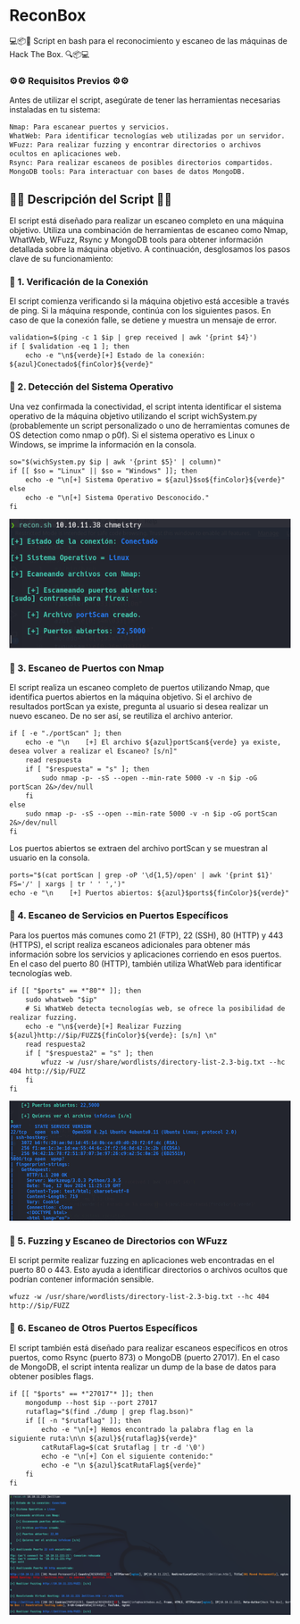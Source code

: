 # ReconBox
💻📦🔎 Script en bash para el reconocimiento y escaneo de las máquinas de Hack The Box. 🔍📦💻


### ⚙️⚙️ Requisitos Previos ⚙️⚙️

Antes de utilizar el script, asegúrate de tener las herramientas necesarias instaladas en tu sistema:

    Nmap: Para escanear puertos y servicios.
    WhatWeb: Para identificar tecnologías web utilizadas por un servidor.
    WFuzz: Para realizar fuzzing y encontrar directorios o archivos ocultos en aplicaciones web.
    Rsync: Para realizar escaneos de posibles directorios compartidos.
    MongoDB tools: Para interactuar con bases de datos MongoDB.


## 🤖🤖 Descripción del Script 🤖🤖

El script está diseñado para realizar un escaneo completo en una máquina objetivo. Utiliza una combinación de herramientas de escaneo como Nmap, WhatWeb, WFuzz, Rsync y MongoDB tools para obtener información detallada sobre la máquina objetivo. A continuación, desglosamos los pasos clave de su funcionamiento:
### 🔹 1. Verificación de la Conexión

El script comienza verificando si la máquina objetivo está accesible a través de ping. Si la máquina responde, continúa con los siguientes pasos. En caso de que la conexión falle, se detiene y muestra un mensaje de error.
```
validation=$(ping -c 1 $ip | grep received | awk '{print $4}')
if [ $validation -eq 1 ]; then
    echo -e "\n${verde}[+] Estado de la conexión: ${azul}Conectado${finColor}${verde}"
```
### 🔹 2. Detección del Sistema Operativo

Una vez confirmada la conectividad, el script intenta identificar el sistema operativo de la máquina objetivo utilizando el script wichSystem.py (probablemente un script personalizado o uno de herramientas comunes de OS detection como nmap o p0f). Si el sistema operativo es Linux o Windows, se imprime la información en la consola.
```
so="$(wichSystem.py $ip | awk '{print $5}' | column)"
if [[ $so = "Linux" || $so = "Windows" ]]; then
    echo -e "\n[+] Sistema Operativo = ${azul}$so${finColor}${verde}"
else
    echo -e "\n[+] Sistema Operativo Desconocido."
fi
```
![](./img/img1.png)

### 🔹 3. Escaneo de Puertos con Nmap

El script realiza un escaneo completo de puertos utilizando Nmap, que identifica puertos abiertos en la máquina objetivo. Si el archivo de resultados portScan ya existe, pregunta al usuario si desea realizar un nuevo escaneo. De no ser así, se reutiliza el archivo anterior.
```
if [ -e "./portScan" ]; then 
    echo -e "\n    [+] El archivo ${azul}portScan${verde} ya existe, desea volver a realizar el Escaneo? [s/n]"
    read respuesta
    if [ "$respuesta" = "s" ]; then
        sudo nmap -p- -sS --open --min-rate 5000 -v -n $ip -oG portScan 2&>/dev/null
    fi
else
    sudo nmap -p- -sS --open --min-rate 5000 -v -n $ip -oG portScan 2&>/dev/null
fi
```
Los puertos abiertos se extraen del archivo portScan y se muestran al usuario en la consola.
```
ports="$(cat portScan | grep -oP '\d{1,5}/open' | awk '{print $1}' FS='/' | xargs | tr ' ' ',')" 
echo -e "\n    [+] Puertos abiertos: ${azul}$ports${finColor}${verde}"
```

### 🔹 4. Escaneo de Servicios en Puertos Específicos

Para los puertos más comunes como 21 (FTP), 22 (SSH), 80 (HTTP) y 443 (HTTPS), el script realiza escaneos adicionales para obtener más información sobre los servicios y aplicaciones corriendo en esos puertos. En el caso del puerto 80 (HTTP), también utiliza WhatWeb para identificar tecnologías web.
```
if [[ "$ports" == *"80"* ]]; then
    sudo whatweb "$ip"
    # Si WhatWeb detecta tecnologías web, se ofrece la posibilidad de realizar fuzzing.
    echo -e "\n${verde}[+] Realizar Fuzzing ${azul}http://$ip/FUZZ${finColor}${verde}: [s/n] \n"
    read respuesta2
    if [ "$respuesta2" = "s" ]; then
        wfuzz -w /usr/share/wordlists/directory-list-2.3-big.txt --hc 404 http://$ip/FUZZ
    fi
fi
```
![](./img/img5.png)


### 🔹 5. Fuzzing y Escaneo de Directorios con WFuzz

El script permite realizar fuzzing en aplicaciones web encontradas en el puerto 80 o 443. Esto ayuda a identificar directorios o archivos ocultos que podrían contener información sensible.
```
wfuzz -w /usr/share/wordlists/directory-list-2.3-big.txt --hc 404 http://$ip/FUZZ
```
### 🔹 6. Escaneo de Otros Puertos Específicos

El script también está diseñado para realizar escaneos específicos en otros puertos, como Rsync (puerto 873) o MongoDB (puerto 27017). En el caso de MongoDB, el script intenta realizar un dump de la base de datos para obtener posibles flags.
```
if [[ "$ports" == *"27017"* ]]; then
    mongodump --host $ip --port 27017
    rutaflag="$(find ./dump | grep flag.bson)"
    if [[ -n "$rutaflag" ]]; then
        echo -e "\n[+] Hemos encontrado la palabra flag en la siguiente ruta:\n\n ${azul}${rutaflag}${verde}"
        catRutaFlag=$(cat $rutaflag | tr -d '\0')
        echo -e "\n[+] Con el siguiente contenido:"
        echo -e "\n ${azul}$catRutaFlag${verde}"
    fi
fi
```

![](./img/img4.png)

